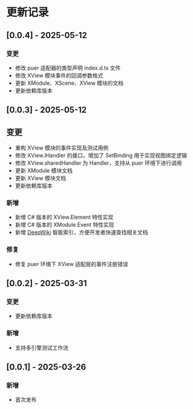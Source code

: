 # 更新记录

## [0.0.4] - 2025-05-12
### 变更
- 修改 puer 适配器的类型声明 index.d.ts 文件
- 修改 XView 模块事件的回调参数格式
- 更新 XModule、XScene、XView 模块的文档
- 更新依赖库版本

## [0.0.3] - 2025-05-12
## 变更
- 重构 XView 模块的事件实现及测试用例
- 修改 XView.IHandler 的接口，增加了 SetBinding 用于实现视图绑定逻辑
- 修改 XView.sharedHandler 为 Handler，支持从 puer 环境下进行调用
- 更新 XModule 模块文档
- 更新 XView 模块文档
- 更新依赖库版本

### 新增
- 新增 C# 版本的 XView.Element 特性实现
- 新增 C# 版本的 XModule.Event 特性实现
- 新增 [DeepWiki](https://deepwiki.com) 智能索引，方便开发者快速查找相关文档

### 修复
- 修复 puer 环境下 XView 适配层的事件注册错误

## [0.0.2] - 2025-03-31
### 变更
- 更新依赖库版本

### 新增
- 支持多引擎测试工作流

## [0.0.1] - 2025-03-26
### 新增
- 首次发布
